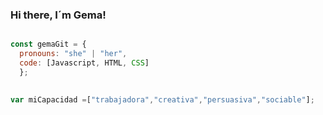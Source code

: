 ### Hi there, I´m Gema! 
```js

const gemaGit = {
  pronouns: "she" | "her",
  code: [Javascript, HTML, CSS]
  };
  

var miCapacidad =["trabajadora","creativa","persuasiva","sociable"];



